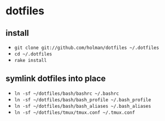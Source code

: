 # dotfiles

## install

- `git clone git://github.com/holman/dotfiles ~/.dotfiles`
- `cd ~/.dotfiles`
- `rake install`

## symlink dotfiles into place
- `ln -sf ~/dotfiles/bash/bashrc ~/.bashrc`
- `ln -sf ~/dotfiles/bash/bash_profile ~/.bash_profile`
- `ln -sf ~/dotfiles/bash/bash_aliases ~/.bash_aliases`
- `ln -sf ~/dotfiles/tmux/tmux.conf ~/.tmux.conf`

